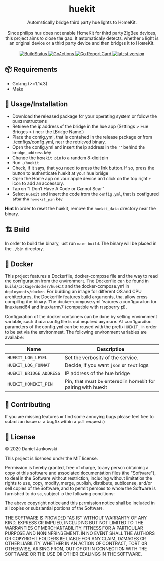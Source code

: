 <h1 align="center">huekit</h1>

<p align="center">
  Automatically bridge third party hue lights to HomeKit.
  <br><br>
  Since philips hue does not enable HomeKit for third party ZigBee devices, this project aims to close the gap.
  It automatically detects, whether a light is an original device or a third party device and then bridges it
  to HomeKit.
  <br><br>
  <a href="https://cloud.drone.io/dj95/huekit">
    <img alt="BuildStatus" src="https://cloud.drone.io/api/badges/dj95/huekit/status.svg" />
  </a>
  <a href="https://github.com/dj95/huekit/actions?query=workflow%3AGo">
    <img alt="GoActions" src="https://github.com/dj95/huekit/workflows/Go/badge.svg" />
  </a>
  <a href="https://goreportcard.com/report/github.com/dj95/huekit">
    <img alt="Go Report Card" src="https://goreportcard.com/badge/github.com/dj95/huekit" />
  </a>
  <a href="https://github.com/dj95/huekit/releases">
    <img alt="latest version" src="https://img.shields.io/github/tag/dj95/huekit.svg" />
  </a>
</p>


## 📦 Requirements

- Golang (>=1.14.3)
- Make


## 🔧 Usage/Installation

- Download the released package for your operating system or follow the build instructions
- Retrieve the ip address of the bridge in the hue app (Settings > Hue Bridges > i near the [Bridge Name])
- Place the config.yml, that is contained in the release package or from [./configs/config.yml](./configs/config.yml), near the retrieved binary.
- Open the config.yml and insert the ip address in the `''` behind the `bridge_address` key
- Change the `homekit_pin` to a random 8-digit pin
- Run `./huekit`
- Check, if it says, that you need to press the link button. If so, press the button to authenticate huekit at your hue bridge
- Open the Home app on your apple device and click on the top right `+` icon to add an accessory.
- Tap on "I Don't Have A Code or Cannot Scan"
- Select `HueKit` and insert the code from the `config.yml`, that is configured after the `homekit_pin` key


**Hint** In order to reset the huekit, remove the `huekit_data` directory near the binary.


## 🏗 Build

In order to build the binary, just run `make build`. The binary will be placed in the `./bin` directory.


## 🐳 Docker

This project features a Dockerfile, docker-compose file and the way to read the configuration from the environment.
The Dockerfile can be found in `build/package/docker/huekit` and the docker-compose.yml in `deployments/docker`.
For building an image for different OS and CPU architextures, the Dockerfile features build arguments, that allow cross compiling the binary.
The docker-compose.yml features a configuration for linux/amd64 and linux/armv7 (compatible with raspberry pi).


Configuration of the docker containers can be done by setting environment variable, such that a config file is not required anymore.
All configuration parameters of the config.yml can be reused with the prefix `HUEKIT_` in order to be set via the environment.
The following environment variables are available:


| Name | Description |
|------|-------------|
| `HUEKIT_LOG_LEVEL` | Set the verbosity of the service. |
| `HUEKIT_LOG_FORMAT` | Decide, if you want `json` or `text` logs |
| `HUEKIT_BRIDGE_ADDRESS` | IP address of the hue bridge  |
| `HUEKIT_HOMEKIT_PIN` | Pin, that must be entered in homekit for pairing with huekit |


## 🤝 Contributing

If you are missing features or find some annoying bugs please feel free to submit an issue or a bugfix within a pull request :)


## 📝 License

© 2020 Daniel Jankowski


This project is licensed under the MIT license.


Permission is hereby granted, free of charge, to any person obtaining a copy
of this software and associated documentation files (the "Software"), to deal
in the Software without restriction, including without limitation the rights
to use, copy, modify, merge, publish, distribute, sublicense, and/or sell
copies of the Software, and to permit persons to whom the Software is
furnished to do so, subject to the following conditions:


The above copyright notice and this permission notice shall be included in all
copies or substantial portions of the Software.


THE SOFTWARE IS PROVIDED "AS IS", WITHOUT WARRANTY OF ANY KIND, EXPRESS OR
IMPLIED, INCLUDING BUT NOT LIMITED TO THE WARRANTIES OF MERCHANTABILITY,
FITNESS FOR A PARTICULAR PURPOSE AND NONINFRINGEMENT. IN NO EVENT SHALL THE
AUTHORS OR COPYRIGHT HOLDERS BE LIABLE FOR ANY CLAIM, DAMAGES OR OTHER
LIABILITY, WHETHER IN AN ACTION OF CONTRACT, TORT OR OTHERWISE, ARISING FROM,
OUT OF OR IN CONNECTION WITH THE SOFTWARE OR THE USE OR OTHER DEALINGS IN THE
SOFTWARE.
